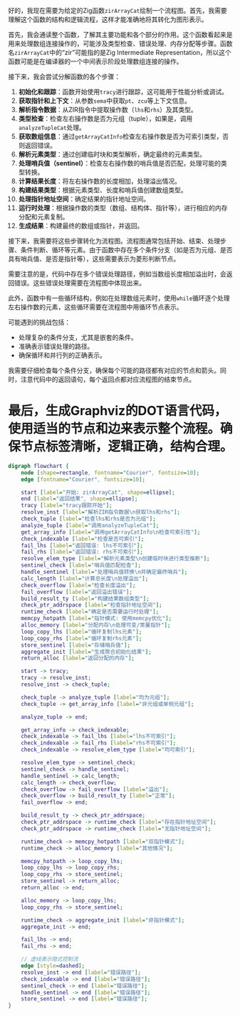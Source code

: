 好的，我现在需要为给定的Zig函数`zirArrayCat`绘制一个流程图。首先，我需要理解这个函数的结构和逻辑流程，这样才能准确地将其转化为图形表示。

首先，我会通读整个函数，了解其主要功能和各个部分的作用。这个函数看起来是用来处理数组连接操作的，可能涉及类型检查、错误处理、内存分配等步骤。函数名`zirArrayCat`中的“zir”可能指的是Zig Intermediate Representation，所以这个函数可能是在编译器的一个中间表示阶段处理数组连接的操作。

接下来，我会尝试分解函数的各个步骤：

1. **初始化和跟踪**：函数开始使用`tracy`进行跟踪，这可能用于性能分析或调试。
2. **获取指针和上下文**：从参数`sema`中获取`pt`、`zcu`等上下文信息。
3. **解析指令数据**：从ZIR指令中提取操作数（`lhs`和`rhs`）及其类型。
4. **类型检查**：检查左右操作数是否为元组（tuple），如果是，调用`analyzeTupleCat`处理。
5. **获取数组信息**：通过`getArrayCatInfo`检查左右操作数是否为可索引类型，否则返回错误。
6. **解析元素类型**：通过创建临时块和类型解析，确定最终的元素类型。
7. **处理哨兵值（sentinel）**：检查左右操作数的哨兵值是否匹配，处理可能的类型转换。
8. **计算结果长度**：将左右操作数的长度相加，处理溢出情况。
9. **构建结果类型**：根据元素类型、长度和哨兵值创建数组类型。
10. **处理指针地址空间**：确定结果的指针地址空间。
11. **运行时处理**：根据操作数的类型（数组、结构体、指针等），进行相应的内存分配和元素复制。
12. **生成结果**：构建最终的数组或指针，并返回。

接下来，我需要将这些步骤转化为流程图。流程图通常包括开始、结束、处理步骤、条件判断、循环等元素。由于函数中存在多个条件分支（如是否为元组、是否具有哨兵值、是否是指针等），这些需要表示为菱形判断节点。

需要注意的是，代码中存在多个错误处理路径，例如当数组长度相加溢出时，会返回错误。这些错误处理需要在流程图中体现出来。

此外，函数中有一些循环结构，例如在处理数组元素时，使用`while`循环逐个处理左右操作数的元素，这些循环需要在流程图中用循环节点表示。

可能遇到的挑战包括：
- 处理复杂的条件分支，尤其是嵌套的条件。
- 准确表示错误处理的路径。
- 确保循环和并行列的正确表示。

我需要仔细检查每个条件分支，确保每个可能的路径都有对应的节点和箭头。同时，注意代码中的返回语句，每个返回点都对应流程图的结束节点。

最后，生成Graphviz的DOT语言代码，使用适当的节点和边来表示整个流程。确保节点标签清晰，逻辑正确，结构合理。
================================================
```dot
digraph flowchart {
    node [shape=rectangle, fontname="Courier", fontsize=10];
    edge [fontname="Courier", fontsize=10];

    start [label="开始: zirArrayCat", shape=ellipse];
    end [label="返回结果", shape=ellipse];
    tracy [label="tracy跟踪开始"];
    resolve_inst [label="解析ZIR指令数据\n获取lhs和rhs"];
    check_tuple [label="检查lhs和rhs是否为元组"];
    analyze_tuple [label="调用analyzeTupleCat"];
    get_array_info [label="调用getArrayCatInfo\n检查可索引性"];
    check_indexable [label="检查是否可索引"];
    fail_lhs [label="返回错误: lhs不可索引"];
    fail_rhs [label="返回错误: rhs不可索引"];
    resolve_elem_type [label="解析元素类型\n创建临时块进行类型推断"];
    sentinel_check [label="哨兵值匹配检查"];
    handle_sentinel [label="处理哨兵值转换\n并确定最终哨兵"];
    calc_length [label="计算总长度\n处理溢出"];
    check_overflow [label="检查长度溢出"];
    fail_overflow [label="返回溢出错误"];
    build_result_ty [label="构建结果数组类型"];
    check_ptr_addrspace [label="检查指针地址空间"];
    runtime_check [label="确定是否需要运行时处理"];
    memcpy_hotpath [label="指针模式: 使用memcpy优化"];
    alloc_memory [label="分配内存\n处理可变/常量指针"];
    loop_copy_lhs [label="循环复制lhs元素"];
    loop_copy_rhs [label="循环复制rhs元素"];
    store_sentinel [label="存储哨兵值"];
    aggregate_init [label="生成聚合初始化结果"];
    return_alloc [label="返回分配的内存"];

    start -> tracy;
    tracy -> resolve_inst;
    resolve_inst -> check_tuple;

    check_tuple -> analyze_tuple [label="均为元组"];
    check_tuple -> get_array_info [label="非元组或单侧元组"];

    analyze_tuple -> end;

    get_array_info -> check_indexable;
    check_indexable -> fail_lhs [label="lhs不可索引"];
    check_indexable -> fail_rhs [label="rhs不可索引"];
    check_indexable -> resolve_elem_type [label="均可索引"];

    resolve_elem_type -> sentinel_check;
    sentinel_check -> handle_sentinel;
    handle_sentinel -> calc_length;
    calc_length -> check_overflow;
    check_overflow -> fail_overflow [label="溢出"];
    check_overflow -> build_result_ty [label="正常"];
    fail_overflow -> end;

    build_result_ty -> check_ptr_addrspace;
    check_ptr_addrspace -> runtime_check [label="存在指针地址空间"];
    check_ptr_addrspace -> runtime_check [label="无指针地址空间"];

    runtime_check -> memcpy_hotpath [label="双指针模式"];
    runtime_check -> alloc_memory [label="其他情况"];

    memcpy_hotpath -> loop_copy_lhs;
    loop_copy_lhs -> loop_copy_rhs;
    loop_copy_rhs -> store_sentinel;
    store_sentinel -> return_alloc;
    return_alloc -> end;

    alloc_memory -> loop_copy_lhs;
    loop_copy_rhs -> store_sentinel;

    runtime_check -> aggregate_init [label="非指针模式"];
    aggregate_init -> end;

    fail_lhs -> end;
    fail_rhs -> end;

    // 虚线表示隐式控制流
    edge [style=dashed];
    resolve_inst -> end [label="错误路径"];
    check_indexable -> end [label="错误路径"];
    sentinel_check -> end [label="错误路径"];
    handle_sentinel -> end [label="错误路径"];
    store_sentinel -> end [label="错误路径"];
}
```